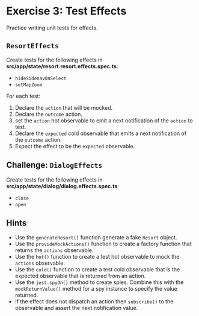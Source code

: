 # Exercise 3: Test Effects

Practice writing unit tests for effects.

## `ResortEffects`

Create tests for the following effects in **src/app/state/resort.resort.effects.spec.ts**:

* `hideSidenavOnSelect`
* `setMapZoom`

For each test:

1. Declare the `action` that will be mocked.
2. Declare the `outcome` action.
3. set the `action` hot observable to emit a next notification of the `action` to test.
4. Declare the `expected` cold observable that emits a next notification of the `outcome` action.
5. Expect the effect to be the `expected` observable.

## Challenge: `DialogEffects`

Create tests for the following effects in **src/app/state/dialog/dialog.effects.spec.ts**:

* `close`
* `open`

## Hints

* Use the `generateResort()` function generate a fake `Resort` object.
* Use the `provideMockActions()` function to create a factory function that returns the `actions` observable.
* Use the `hot()` function to create a test hot observable to mock the `actions` observable.
* Use the `cold()` function to create a test cold observable that is the expected observable that is returned from an action.
* Use the `jest.spyOn()` method to create spies. Combine this with the `mockReturnValue()` method for a spy instance to specify the value returned.
* If the effect does not dispatch an action then `subscribe()` to the observable and assert the next notification value.
